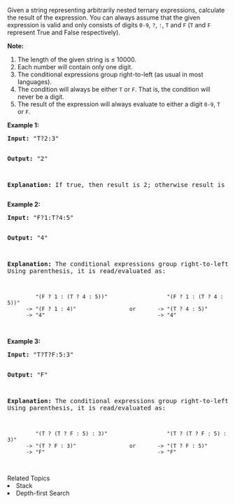 <p>Given a string representing arbitrarily nested ternary expressions, calculate the result of the expression. You can always assume that the given expression is valid and only consists of digits <code>0-9</code>, <code>?</code>, <code>:</code>, <code>T</code> and <code>F</code> (<code>T</code> and <code>F</code> represent True and False respectively).

<p><b>Note:</b>
<ol>
<li>The length of the given string is &le; 10000.</li>
<li>Each number will contain only one digit.</li>
<li>The conditional expressions group right-to-left (as usual in most languages).</li>
<li>The condition will always be either <code>T</code> or <code>F</code>. That is, the condition will never be a digit.</li>
<li>The result of the expression will always evaluate to either a digit <code>0-9</code>, <code>T</code> or <code>F</code>.</li>
</ol>
</p>

<p>
<b>Example 1:</b>
<pre>
<b>Input:</b> "T?2:3"

<b>Output:</b> "2"

<b>Explanation:</b> If true, then result is 2; otherwise result is 3.
</pre>
</p>

<p>
<b>Example 2:</b>
<pre>
<b>Input:</b> "F?1:T?4:5"

<b>Output:</b> "4"

<b>Explanation:</b> The conditional expressions group right-to-left. Using parenthesis, it is read/evaluated as:

             "(F ? 1 : (T ? 4 : 5))"                   "(F ? 1 : (T ? 4 : 5))"
          -> "(F ? 1 : 4)"                 or       -> "(T ? 4 : 5)"
          -> "4"                                    -> "4"
</pre>
</p>

<p>
<b>Example 3:</b>
<pre>
<b>Input:</b> "T?T?F:5:3"

<b>Output:</b> "F"

<b>Explanation:</b> The conditional expressions group right-to-left. Using parenthesis, it is read/evaluated as:

             "(T ? (T ? F : 5) : 3)"                   "(T ? (T ? F : 5) : 3)"
          -> "(T ? F : 3)"                 or       -> "(T ? F : 5)"
          -> "F"                                    -> "F"
</pre>
</p><div><div>Related Topics</div><div><li>Stack</li><li>Depth-first Search</li></div></div>